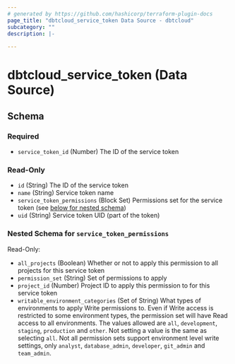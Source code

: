 ```yaml
---
# generated by https://github.com/hashicorp/terraform-plugin-docs
page_title: "dbtcloud_service_token Data Source - dbtcloud"
subcategory: ""
description: |-
  
---
```


# dbtcloud_service_token (Data Source)





<!-- schema generated by tfplugindocs -->
## Schema

### Required

- `service_token_id` (Number) The ID of the service token

### Read-Only

- `id` (String) The ID of the service token
- `name` (String) Service token name
- `service_token_permissions` (Block Set) Permissions set for the service token (see [below for nested schema](#nestedblock--service_token_permissions))
- `uid` (String) Service token UID (part of the token)

<a id="nestedblock--service_token_permissions"></a>
### Nested Schema for `service_token_permissions`

Read-Only:

- `all_projects` (Boolean) Whether or not to apply this permission to all projects for this service token
- `permission_set` (String) Set of permissions to apply
- `project_id` (Number) Project ID to apply this permission to for this service token
- `writable_environment_categories` (Set of String) What types of environments to apply Write permissions to.
Even if Write access is restricted to some environment types, the permission set will have Read access to all environments.
The values allowed are `all`, `development`, `staging`, `production` and `other`.
Not setting a value is the same as selecting `all`.
Not all permission sets support environment level write settings, only `analyst`, `database_admin`, `developer`, `git_admin` and `team_admin`.
